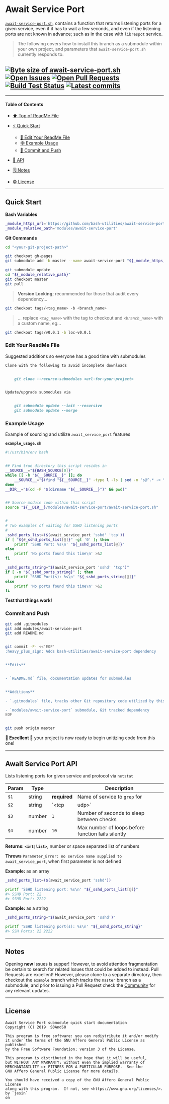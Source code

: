 # Await Service Port
[heading__title]:
  #await-service-port
  "&#x2B06; Top of this page"


[`await-service-port.sh`][await_service_port__master__source_code], contains a function that returns listening ports for a given service, even if it has to wait a few seconds, and even if the listening ports are not known in advance; such as in the case with `librespot` service.


> The following covers how to install this branch as a submodule within your own project, and parameters that `await-service-port.sh` currently responds to.


## [![Byte size of await-service-port.sh][badge__master__await_service_port__source_code]][await_service_port__master__source_code] [![Open Issues][badge__issues__await_service_port]][issues__await_service_port] [![Open Pull Requests][badge__pull_requests__await_service_port]][pull_requests__await_service_port] [![Build Test Status][badge__travis_ci__await_service_port]][travis_ci__await_service_port] [![Latest commits][badge__commits__await_service_port__master]][commits__await_service_port__master]



------


#### Table of Contents


- [&#x2B06; Top of ReadMe File][heading__title]

- [:zap: Quick Start][heading__quick_start]

  - [:memo: Edit Your ReadMe File][heading__edit_your_readme_file]
  - [&#x1F578; Example Usage][heading__example_usage]
  - [:floppy_disk: Commit and Push][heading__commit_and_push]

- [:scroll: API][heading__api]

- [&#x1F5D2; Notes][notes]

- [:copyright: License][heading__license]


------



## Quick Start
[heading__quick_start]:
  #quick-start
  "&#9889; ...well as quick as it may get with things like this"


**Bash Variables**


```Bash
_module_https_url='https://github.com/bash-utilities/await-service-port.git'
_module_relative_path='modules/await-service-port'
```


**Git Commands**


```Bash
cd "<your-git-project-path>"

git checkout gh-pages
git submodule add -b master --name await-service-port "${_module_https_url}" "${_module_relative_path}"

git submodule update
cd "${_module_relative_path}"
git checkout master
git pull
```


> **Version Locking**; recommended for those that audit every dependency...


```Bash
git checkout tags/<tag_name> -b <branch_name>
```


> ... replace _`<tag_name>`_ with the tag to checkout and _`<branch_name>`_ with a custom name, eg...


```Bash
git checkout tags/v0.0.1 -b loc-v0.0.1
```


### Edit Your ReadMe File
[heading__edit_your_readme_file]:
  #edit-your-readme-file
  "&#x1F4DD; Suggested additions so everyone has a good time with submodules"


Suggested additions so everyone has a good time with submodules


```MarkDown
Clone with the following to avoid incomplete downloads


    git clone --recurse-submodules <url-for-your-project>


Update/upgrade submodules via


    git submodule update --init --recursive
    git submodule update --merge
```


### Example Usage
[heading__example_usage]:
  #example-usage
  "&#x1F578; Example of sourcing and utilize `await_service_port` features"


Example of sourcing and utilize `await_service_port` features


**`example_usage.sh`**

```Bash
#!/usr/bin/env bash


## Find true directory this script resides in
__SOURCE__="${BASH_SOURCE[0]}"
while [[ -h "${__SOURCE__}" ]]; do
    __SOURCE__="$(find "${__SOURCE__}" -type l -ls | sed -n 's@^.* -> \(.*\)@\1@p')"
done
__DIR__="$(cd -P "$(dirname "${__SOURCE__}")" && pwd)"


## Source module code within this script
source "${__DIR__}/modules/await-service-port/await-service-port.sh"


#
# Two examples of waiting for SSHD listening ports
#
_sshd_ports_list=($(await_service_port 'sshd' 'tcp'))
if [ "${#_sshd_ports_list[@]}" -gt '0' ]; then
    printf 'SSHD Port: %s\n' "${_sshd_ports_list[@]}"
else
    printf 'No ports found this time\n' >&2
fi

_sshd_ports_string="$(await_service_port 'sshd' 'tcp')"
if [ -n "${_sshd_ports_string}" ]; then
    printf 'SSHD Port(s): %s\n' "${_sshd_ports_string[@]}"
else
    printf 'No ports found this time\n' >&2
fi
```


**Test that things work!**


### Commit and Push
[heading__commit_and_push]:
  #commit-and-push
  "&#x1F4BE; And congratulate yourself on not having to write something similar!"



```Bash
git add .gitmodules
git add modules/await-service-port
git add README.md


git commit -F- <<'EOF'
:heavy_plus_sign: Adds bash-utilities/await-service-port dependency


**Edits**


- `README.md` file, documentation updates for submodules


**Additions**

- `.gitmodules` file, tracks other Git repository code utilized by this project

- `modules/await-service-port` submodule, Git tracked dependency
EOF


git push origin master
```


**:tada: Excellent :tada:** your project is now ready to begin unitizing code from this one!


___


## Await Service Port API
[heading__api]:
  #await-service-port-api
  "&#x1F4DC; The arguments that `await_service_port` understands"


Lists listening ports for given service and protocol via `netstat`


| Param | Type |  | Description |
|---|---|---|---|
| `$1` | string | **required** | Name of service to `grep` for |
| `$2` | string | `<tcp|udp>` | Protocol that service communicates through |
| `$3` | number | `1` | Number of seconds to sleep between checks |
| `$4` | number | `10` | Max number of loops before function fails silently |


**Returns: `<int|list>`**, number or space separated list of numbers


**Throws** `Parameter_Error: no service name supplied to await_service_port`, when first parameter is not defined


**Example:** as an array


```Bash
_sshd_ports_list=($(await_service_port 'sshd'))

printf 'SSHD listening port: %s\n' "${_sshd_ports_list[@]}"
#> SSHD Port: 22
#> SSHD Port: 2222
```


**Example:** as a string


```Bash
_sshd_ports_string="$(await_service_port 'sshd')"

printf 'SSHD listening port(s): %s\n' "${_sshd_ports_string}"
#> SSH Ports: 22 2222
```


___


## Notes
[notes]:
  #notes
  "&#x1F5D2; Additional notes and links that may be worth clicking in the future"


Opening **new** Issues is supper! However, to avoid attention fragmentation be certain to search for related Issues that could be added to instead. Pull Requests are excellent! However, please clone to a separate directory, then checkout the `example` branch which tracks the `master` branch as a submodule, and prior to issuing a Pull Request check the [Community][await_service_port__community] for any relevant updates.


___



## License
[heading__license]:
  #license
  "&#x00A9; Legal bits of Open Source software"


```
Await Service Port submodule quick start documentation
Copyright (C) 2019  S0AndS0

This program is free software: you can redistribute it and/or modify
it under the terms of the GNU Affero General Public License as published
by the Free Software Foundation; version 3 of the License.

This program is distributed in the hope that it will be useful,
but WITHOUT ANY WARRANTY; without even the implied warranty of
MERCHANTABILITY or FITNESS FOR A PARTICULAR PURPOSE.  See the
GNU Affero General Public License for more details.

You should have received a copy of the GNU Affero General Public License
along with this program.  If not, see <https://www.gnu.org/licenses/>.
by `jesin`
on
```



[badge__travis_ci__await_service_port]:
  https://img.shields.io/travis/bash-utilities/await-service-port/example.svg

[travis_ci__await_service_port]:
  https://travis-ci.com/bash-utilities/await-service-port
  "&#x1F6E0; Automated tests and build logs"


[badge__commits__await_service_port__master]:
  https://img.shields.io/github/last-commit/bash-utilities/await-service-port/master.svg

[commits__await_service_port__master]:
  https://github.com/bash-utilities/await-service-port/commits/master
  "&#x1F4DD; History of changes on this branch"


[await_service_port__community]:
  https://github.com/bash-utilities/await-service-port/community
  "&#x1F331; Dedicated to functioning code"


[await_service_port__example_branch]:
  https://github.com/bash-utilities/await-service-port/tree/example
  "If it lurches, it lives"


[badge__issues__await_service_port]:
  https://img.shields.io/github/issues/bash-utilities/await-service-port.svg

[issues__await_service_port]:
  https://github.com/bash-utilities/await-service-port/issues
  "&#x2622; Search for and _bump_ existing issues or open new issues for project maintainer to address."


[badge__pull_requests__await_service_port]:
  https://img.shields.io/github/issues-pr/bash-utilities/await-service-port.svg

[pull_requests__await_service_port]:
  https://github.com/bash-utilities/await-service-port/pulls
  "&#x1F3D7; Pull Request friendly, though please check the Community guidelines"


[badge__master__await_service_port__source_code]:
  https://img.shields.io/github/size/bash-utilities/await-service-port/await-service-port.sh.svg?label=await-service-port.sh

[await_service_port__master__source_code]:
  https://github.com/bash-utilities/await-service-port/blob/master/await-service-port.sh
  "&#x2328; Project source code!"
